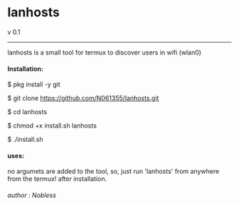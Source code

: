 <h1>lanhosts</h1> v 0.1
<hr>
lanhosts is a small tool for termux to discover users
in wifi (wlan0)

<h4>Installation:</h4>

$ pkg install -y git

$ git clone https://github.com/N061355/lanhosts.git

$ cd lanhosts

$ chmod +x install.sh lanhosts

$ ./install.sh

<h4>uses:</h4>
no argumets are added to the tool, 
so, just run 'lanhosts' from anywhere from the termux!
after installation.

<h6>author : Nobless </h6>
